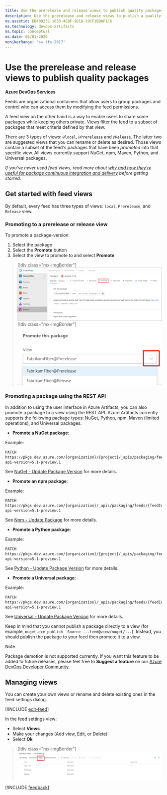 ```yaml
---
title: Use the prerelease and release views to publish quality packages
description: Use the prerelease and release views to publish a quality package to your consumers in Azure DevOps Services or Team Foundation Server
ms.assetid: EB40D23E-1053-4EBF-9D1D-19CF1BBAF1C6
ms.technology: devops-artifacts
ms.topic: conceptual
ms.date: 06/01/2020
monikerRange: '>= tfs-2017'
---
```

 

# Use the prerelease and release views to publish quality packages

**Azure DevOps Services**

Feeds are organizational containers that allow users to group packages and control who can access them by modifying the feed permissions.

A feed view on the other hand is a way to enable users to share some packages while keeping others private. Views filter the feed to a subset of packages that meet criteria defined by that view.

There are 3 types of views: `@local`, `@Prerelease` and `@Release`. The latter two are suggested views that you can rename or delete as desired. Those views contain a subset of the feed's packages that have been *promoted* into that specific view. All views currently support NuGet, npm, Maven, Python, and Universal packages.

*If you've never used feed views, read more about [why and how they're useful for package continuous integration and delivery](../concepts/views.md) before getting started.*

## Get started with feed views

By default, every feed has three types of views: `local`, `Prerelease`, and `Release` view.

### Promoting to a prerelease or release view 
To promote a package-version:

1. Select the package
1. Select the **Promote** button
1. Select the view to promote to and select **Promote**

> [!div class="mx-imgBorder"]
> ![Promote button next to the package ID](media/release-views-promote.png)
> [!div class="mx-imgBorder"]
> ![Promote scrollbar](media/release-views-promote-choice.png)

### Promoting a package using the REST API

In addition to using the user interface in Azure Artifacts, you can also promote a package to a view using the REST API. Azure Artifacts currently supports the following package types: NuGet, Python, npm, Maven (limited operations), and Universal packages.

* **Promote a NuGet package**:

Example:

```HTTP
PATCH https://pkgs.dev.azure.com/{organization}/{project}/_apis/packaging/feeds/{feedId}/nuget/packages/{packageName}/versions/{packageVersion}?api-version=5.1-preview.1
```

See [NuGet - Update Package Version](https://docs.microsoft.com/rest/api/azure/devops/artifactspackagetypes/nuget/update%20package%20version?view=azure-devops-rest-5.1) for more details.

* **Promote an npm package**:

Example:

```HTTP
PATCH https://pkgs.dev.azure.com/{organization}/_apis/packaging/feeds/{feedId}/npm/{packageName}/versions/{packageVersion}?api-version=5.1-preview.1
```

See [Npm - Update Package](https://docs.microsoft.com/rest/api/azure/devops/artifactspackagetypes/npm/update%20package?view=azure-devops-rest-5.1) for more details.

* **Promote a Python package**:

Example:

```HTTP
PATCH https://pkgs.dev.azure.com/{organization}/{project}/_apis/packaging/feeds/{feedId}/pypi/packages/{packageName}/versions/{packageVersion}?api-version=5.1-preview.1
```

See [Python - Update Package Version](https://docs.microsoft.com/rest/api/azure/devops/artifactspackagetypes/python/update%20package%20version?view=azure-devops-rest-5.1) for more details.


* **Promote a Universal package**:

Example:

```HTTP
PATCH https://pkgs.dev.azure.com/{organization}/_apis/packaging/feeds/{feedId}/upack/packages/{packageName}/versions/{packageVersion}?api-version=5.1-preview.1
```

See [Universal - Update Package Version](https://docs.microsoft.com/rest/api/azure/devops/artifactspackagetypes/universal/update%20package%20version?view=azure-devops-rest-5.1) for more details.

Keep in mind that you cannot publish a package directly to a view (for example, `nuget.exe publish -Source ...feed@view/nuget/...`). Instead, you should publish the package to your feed then promote it to a view. 

> [!NOTE]
> Package demotion is not supported currently. If you want this feature to be added to future releases, please feel free to **Suggest a feature** on our [Azure DevOps Developer Community](https://developercommunity.visualstudio.com/spaces/21/index.html).

## Managing views

You can create your own views or rename and delete existing ones in the feed settings dialog.

[!INCLUDE [edit-feed](../includes/edit-feed.md)]

In the feed settings view:
- Select **Views**
- Make your changes (Add view, Edit, or Delete)
- Select **Ok**

> [!div class="mx-imgBorder"]
> ![Managing views](media/feed-settings-views.png)

[!INCLUDE [feedback](../../includes/help-support-shared.md)]